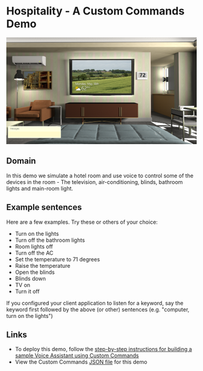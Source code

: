 # Hospitality - A Custom Commands Demo

![scene image](../images/hospitality-scene.png)

## Domain

In this demo we simulate a hotel room and use voice to control some of the devices in the room - The television, air-conditioning, blinds, bathroom lights and main-room light.

## Example sentences

Here are a few examples. Try these or others of your choice:
* Turn on the lights
* Turn off the bathroom lights
* Room lights off
* Turn off the AC
* Set the temperature to 71 degrees
* Raise the temperature
* Open the blinds
* Blinds down
* TV on
* Turn it off

If you configured your client application to listen for a keyword, say the keyword first followed by the above (or other) sentences (e.g. "computer, turn on the lights")

## Links

* To deploy this demo, follow the [step-by-step instructions for building a sample Voice Assistant using Custom Commands](../../../docs/CreateSampleVoiceAssistant.md)
* View the Custom Commands [JSON file](skill/HospitalityDemo.json) for this demo
